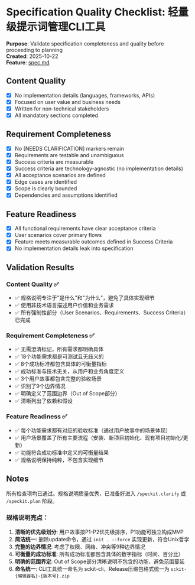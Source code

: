 # Specification Quality Checklist: 轻量级提示词管理CLI工具

**Purpose**: Validate specification completeness and quality before proceeding to planning  
**Created**: 2025-10-22  
**Feature**: [spec.md](../spec.md)

## Content Quality

- [x] No implementation details (languages, frameworks, APIs)
- [x] Focused on user value and business needs
- [x] Written for non-technical stakeholders
- [x] All mandatory sections completed

## Requirement Completeness

- [x] No [NEEDS CLARIFICATION] markers remain
- [x] Requirements are testable and unambiguous
- [x] Success criteria are measurable
- [x] Success criteria are technology-agnostic (no implementation details)
- [x] All acceptance scenarios are defined
- [x] Edge cases are identified
- [x] Scope is clearly bounded
- [x] Dependencies and assumptions identified

## Feature Readiness

- [x] All functional requirements have clear acceptance criteria
- [x] User scenarios cover primary flows
- [x] Feature meets measurable outcomes defined in Success Criteria
- [x] No implementation details leak into specification

## Validation Results

### Content Quality ✅
- ✅ 规格说明专注于"是什么"和"为什么"，避免了具体实现细节
- ✅ 使用非技术语言描述用户价值和业务需求
- ✅ 所有强制性部分（User Scenarios、Requirements、Success Criteria）已完成

### Requirement Completeness ✅
- ✅ 无需澄清标记，所有需求都明确具体
- ✅ 18个功能需求都是可测试且无歧义的
- ✅ 8个成功标准都包含具体的可衡量指标
- ✅ 成功标准与技术无关，从用户和业务角度定义
- ✅ 3个用户故事都包含完整的验收场景
- ✅ 识别了9个边界情况
- ✅ 明确定义了范围边界（Out of Scope部分）
- ✅ 清晰列出了依赖和假设

### Feature Readiness ✅
- ✅ 每个功能需求都有对应的验收标准（通过用户故事中的场景体现）
- ✅ 用户场景覆盖了所有主要流程（安装、新项目初始化、现有项目初始化/更新）
- ✅ 功能符合成功标准中定义的可衡量结果
- ✅ 规格说明保持纯粹，不包含实现细节

## Notes

所有检查项均已通过。规格说明质量优秀，已准备好进入 `/speckit.clarify` 或 `/speckit.plan` 阶段。

### 规格说明亮点：
1. **清晰的优先级划分**: 用户故事按P1-P2优先级排序，P1功能可独立构成MVP
2. **简洁统一**: 删除update命令，通过 `init . --force` 实现更新，符合Unix哲学
3. **完整的边界情况**: 考虑了权限、网络、冲突等9种边界情况
4. **可衡量的成功标准**: 所有成功标准都包含具体的数字指标（时间、百分比）
5. **明确的范围界定**: Out of Scope部分清晰说明不包含的功能，避免范围蔓延
6. **命名统一**: CLI工具统一命名为 sckit-cli，Release压缩包格式统一为 `sckit-{编辑器名}-{版本号}.zip`

